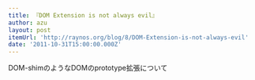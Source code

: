 ```yaml
---
title: 『DOM Extension is not always evil』
author: azu
layout: post
itemUrl: 'http://raynos.org/blog/8/DOM-Extension-is-not-always-evil'
date: '2011-10-31T15:00:00.000Z'
---
```

DOM-shimのようなDOMのprototype拡張について
